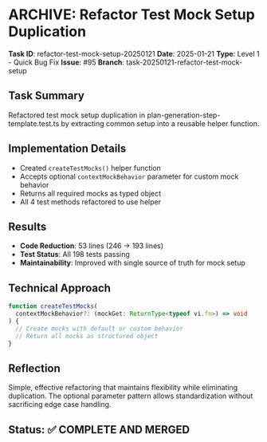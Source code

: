 # ARCHIVE: Refactor Test Mock Setup Duplication

**Task ID**: refactor-test-mock-setup-20250121
**Date**: 2025-01-21
**Type**: Level 1 - Quick Bug Fix
**Issue**: #95
**Branch**: task-20250121-refactor-test-mock-setup

## Task Summary

Refactored test mock setup duplication in plan-generation-step-template.test.ts by extracting common setup into a reusable helper function.

## Implementation Details

- Created `createTestMocks()` helper function
- Accepts optional `contextMockBehavior` parameter for custom mock behavior
- Returns all required mocks as typed object
- All 4 test methods refactored to use helper

## Results

- **Code Reduction**: 53 lines (246 → 193 lines)
- **Test Status**: All 198 tests passing
- **Maintainability**: Improved with single source of truth for mock setup

## Technical Approach

```typescript
function createTestMocks(
  contextMockBehavior?: (mockGet: ReturnType<typeof vi.fn>) => void
) {
  // Create mocks with default or custom behavior
  // Return all mocks as structured object
}
```

## Reflection

Simple, effective refactoring that maintains flexibility while eliminating duplication. The optional parameter pattern allows standardization without sacrificing edge case handling.

## Status: ✅ COMPLETE AND MERGED
